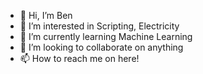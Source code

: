 - 👋 Hi, I’m Ben
- 👀 I’m interested in Scripting, Electricity
- 🌱 I’m currently learning Machine Learning
- 💞️ I’m looking to collaborate on anything
- 📫 How to reach me on here!
